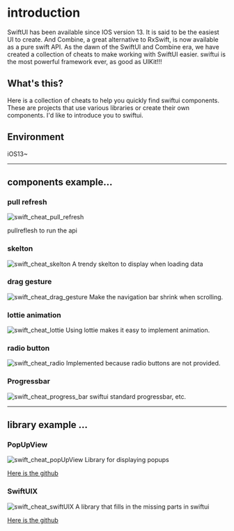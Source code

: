 # introduction
SwiftUI has been available since IOS version 13.
It is said to be the easiest UI to create. And Combine, a great alternative to RxSwift, is now available as a pure swift API.
As the dawn of the SwiftUI and Combine era, we have created a collection of cheats to make working with SwiftUI easier.
swiftui is the most powerful framework ever, as good as UIKit!!!

## What's this?
Here is a collection of cheats to help you quickly find swiftui components. These are projects that use various libraries or create their own components.
I'd like to introduce you to swiftui.

## Environment
iOS13~

---

## components example...

### pull refresh

![swift_cheat_pull_refresh](https://user-images.githubusercontent.com/62822536/150671181-dbe26d5e-5c14-41c6-9cc1-337fe003bfda.gif)

pullreflesh to run the api

### skelton

![swift_cheat_skelton](https://user-images.githubusercontent.com/62822536/150671176-2d4ee522-f94e-45a3-8e56-8816cee44c62.gif)
A trendy skelton to display when loading data

### drag gesture
![swift_cheat_drag_gesture](https://user-images.githubusercontent.com/74945210/150670983-7f249801-23c0-4395-8397-c059f6e9813f.gif)
Make the navigation bar shrink when scrolling.

### lottie animation

![swift_cheat_lottie](https://user-images.githubusercontent.com/74945210/150670986-d2426bb9-a1e0-4467-9ffe-362d09774aca.gif)
Using lottie makes it easy to implement animation.

### radio button
![swift_cheat_radio](https://user-images.githubusercontent.com/74945210/150670838-ee580961-75d9-411e-b2de-03c7e43ec289.gif)
Implemented because radio buttons are not provided.

### Progressbar
![swift_cheat_progress_bar](https://user-images.githubusercontent.com/74945210/150670856-9d41a5a2-0349-45fe-a07d-fd055ddc616e.gif)
swiftui standard progressbar, etc.

---

## library example ...

### PopUpView
![swift_cheat_popUpView](https://user-images.githubusercontent.com/74945210/150671024-70a889c1-cad0-4f00-8d1d-8d0959a3389d.gif)
Library for displaying popups

[Here is the github](https://github.com/exyte/PopupView)

### SwiftUIX
![swift_cheat_swiftUIX](https://user-images.githubusercontent.com/74945210/150671027-3f814c49-3ed3-4232-9e24-ab26a7444743.gif)
A library that fills in the missing parts in swiftui

[Here is the github](https://github.com/SwiftUIX/SwiftUIX)